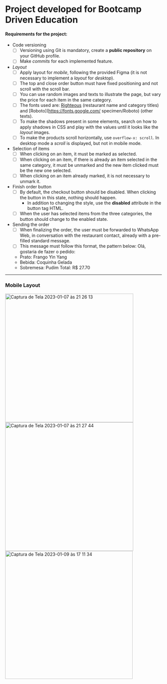 # Project developed for Bootcamp Driven Education

#### Requirements for the project:

- Code versioning
     - [ ] Versioning using Git is mandatory, create a **public repository** on your GitHub profile.
     - [ ] Make *commits* for each implemented feature.
- *Layout*
     - [ ] Apply layout for *mobile*, following the provided Figma (it is not necessary to implement a *layout* for *desktop*).
     - [ ] The top and close order button must have fixed positioning and not scroll with the scroll bar.
     - [ ] You can use random images and texts to illustrate the page, but vary the price for each item in the same category.
     - [ ] The fonts used are: [Righteous](https://fonts.google.com/specimen/Righteous) (restaurant name and category titles) and [Roboto](https://fonts.google.com/ specimen/Roboto) (other texts).
     - [ ] To make the shadows present in some elements, search on how to apply shadows in CSS and play with the values until it looks like the *layout* images.
     - [ ] To make the products scroll horizontally, use `overflow-x: scroll`. In desktop mode a *scroll* is displayed, but not in mobile mode.
- Selection of items
     - [ ] When clicking on an item, it must be marked as selected.
     - [ ] When clicking on an item, if there is already an item selected in the same category, it must be unmarked and the new item clicked must be the new one selected.
     - [ ] When clicking on an item already marked, it is not necessary to unmark it.
- Finish order button
     - [ ] By default, the checkout button should be disabled. When clicking the button in this state, nothing should happen.
         - In addition to changing the style, use the **disabled** attribute in the button tag HTML.
     - [ ] When the user has selected items from the three categories, the button should change to the enabled state.
- Sending the order
     - [ ] When finalizing the order, the user must be forwarded to WhatsApp Web, in conversation with the restaurant contact, already with a pre-filled standard message.
     - [ ] This message must follow this format, the pattern below:
    Olá, gostaria de fazer o pedido:
    - Prato: Frango Yin Yang
    - Bebida: Coquinha Gelada
    - Sobremesa: Pudim
    Total: R$ 27.70

_____

### Mobile Layout

<img width="412" alt="Captura de Tela 2023-01-07 às 21 26 13" src="https://user-images.githubusercontent.com/95102911/211175218-fcfda5fb-e169-4196-af43-a26020d52edf.png">

<img width="412" alt="Captura de Tela 2023-01-07 às 21 27 44" src="https://user-images.githubusercontent.com/95102911/211175221-e4f17375-6fa5-469d-9f3b-f2cba8bd46c3.png">

<img width="410" alt="Captura de Tela 2023-01-09 às 17 11 34" src="https://user-images.githubusercontent.com/95102911/211398991-889c5dee-e45b-4fcf-a7e8-3a2fc61e6878.png">

